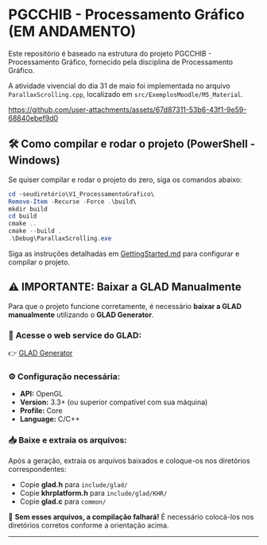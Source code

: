 # PGCCHIB - Processamento Gráfico (EM ANDAMENTO)

Este repositório é baseado na estrutura do projeto PGCCHIB - Processamento Gráfico, fornecido pela disciplina de Processamento Gráfico.

A atividade vivencial do dia 31 de maio foi implementada no arquivo `ParallaxScrolling.cpp`, localizado em `src/ExemplosMoodle/M5_Material`.

https://github.com/user-attachments/assets/67d87311-53b6-43f1-9e59-68840ebef9d0

## 🛠️ Como compilar e rodar o projeto (PowerShell - Windows)
Se quiser compilar e rodar o projeto do zero, siga os comandos abaixo:
```powershell
cd ~seudiretório\V1_ProcessamentoGrafico\
Remove-Item -Recurse -Force .\build\
mkdir build
cd build
cmake ..
cmake --build .
.\Debug\ParallaxScrolling.exe
```

Siga as instruções detalhadas em [GettingStarted.md](GettingStarted.md) para configurar e compilar o projeto.

## ⚠️ **IMPORTANTE: Baixar a GLAD Manualmente**
Para que o projeto funcione corretamente, é necessário **baixar a GLAD manualmente** utilizando o **GLAD Generator**.

### 🔗 **Acesse o web service do GLAD**:
👉 [GLAD Generator](https://glad.dav1d.de/)

### ⚙️ **Configuração necessária:**
- **API:** OpenGL  
- **Version:** 3.3+ (ou superior compatível com sua máquina)  
- **Profile:** Core  
- **Language:** C/C++  

### 📥 **Baixe e extraia os arquivos:**
Após a geração, extraia os arquivos baixados e coloque-os nos diretórios correspondentes:
- Copie **glad.h** para `include/glad/`
- Copie **khrplatform.h** para `include/glad/KHR/`
- Copie **glad.c** para `common/`

🚨 **Sem esses arquivos, a compilação falhará!** É necessário colocá-los nos diretórios corretos conforme a orientação acima.

---



